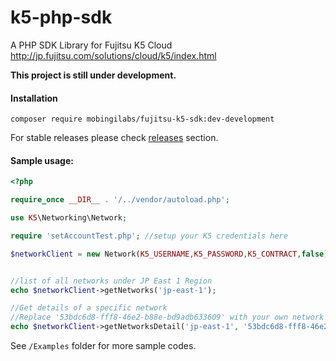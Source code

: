 # k5-php-sdk
A PHP SDK Library for Fujitsu K5 Cloud http://jp.fujitsu.com/solutions/cloud/k5/index.html


__This project is still under development.__


#### Installation

`composer require mobingilabs/fujitsu-k5-sdk:dev-development`

For stable releases please check [releases](https://github.com/mobingilabs/fujitsu-k5-sdk/releases) section.

#### Sample usage:

```php
<?php

require_once __DIR__ . '/../vendor/autoload.php';

use K5\Networking\Network;

require 'setAccountTest.php'; //setup your K5 credentials here

$networkClient = new Network(K5_USERNAME,K5_PASSWORD,K5_CONTRACT,false);


//list of all networks under JP East 1 Region
echo $networkClient->getNetworks('jp-east-1');

//Get details of a specific network
//Replace '53bdc6d8-fff8-46e2-b88e-bd9adb633609' with your own network id
echo $networkClient->getNetworksDetail('jp-east-1', '53bdc6d8-fff8-46e2-b88e-bd9adb633609');


```


See `/Examples` folder for more sample codes.
